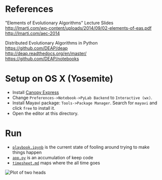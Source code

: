 # References

"Elements of Evolutionary Algorithms" Lecture Slides  
http://lmarti.com/wp-content/uploads/2014/09/02-elements-of-eas.pdf  
http://lmarti.com/aec-2014  

Distributed Evolutionary Algorithms in Python  
https://github.com/DEAP/deap  
http://deap.readthedocs.org/en/master/  
https://github.com/DEAP/notebooks  


# Setup on OS X (Yosemite)

- Install [Canopy Express](https://store.enthought.com/downloads/)
- Change `Preferences->Notebook->PyLab Backend` to `Interactive (wx)`.
- Install Mayavi package: `Tools->Package Manager`. Search for `mayavi` and click `free` to install it.
- Open the editor at this directory.

# Run

- [`playbook.ipynb`](playbook.ipynb) is the current state of fooling around trying to make things happen
- [`app.py`](app.py) is an accumulation of keep code 
- [`timesheet.md`](timesheet.md) maps where the all time goes

![Plot of two heads](snapshot.png?raw=true "Plot of two heads")
